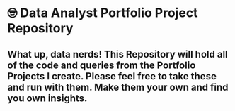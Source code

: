 # 🤓 Data Analyst Portfolio Project Repository
## What up, data nerds! This Repository will hold all of the code and queries from the Portfolio Projects I create. Please feel free to take these and run with them. Make them your own and find you own insights.
